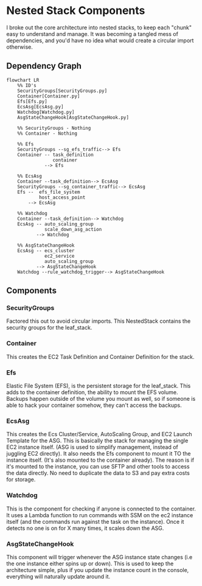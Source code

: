 # Nested Stack Components

I broke out the core architecture into nested stacks, to keep each "chunk" easy to understand and manage. It was becoming a tangled mess of dependencies, and you'd have no idea what would create a circular import otherwise.

## Dependency Graph

```mermaid
flowchart LR
    %% ID's
    SecurityGroups[SecurityGroups.py]
    Container[Container.py]
    Efs[Efs.py]
    EcsAsg[EcsAsg.py]
    Watchdog[Watchdog.py]
    AsgStateChangeHook[AsgStateChangeHook.py]

    %% SecurityGroups - Nothing
    %% Container - Nothing

    %% Efs
    SecurityGroups --sg_efs_traffic--> Efs
    Container -- task_definition
                 container
              --> Efs

    %% EcsAsg
    Container --task_definition--> EcsAsg
    SecurityGroups --sg_container_traffic--> EcsAsg
    Efs --  efs_file_system
            host_access_point
        --> EcsAsg

    %% Watchdog
    Container --task_definition--> Watchdog
    EcsAsg -- auto_scaling_group
              scale_down_asg_action
           --> Watchdog

    %% AsgStateChangeHook
    EcsAsg -- ecs_cluster
              ec2_service
              auto_scaling_group
           --> AsgStateChangeHook
    Watchdog --rule_watchdog_trigger--> AsgStateChangeHook
```

## Components

### SecurityGroups

Factored this out to avoid circular imports. This NestedStack contains the security groups for the leaf_stack.

### Container

This creates the EC2 Task Definition and Container Definition for the stack.

### Efs

Elastic File System (EFS), is the persistent storage for the leaf_stack. This adds to the container definition, the ability to mount the EFS volume. Backups happen outside of the volume you mount as well, so if someone is able to hack your container somehow, they can't access the backups.

### EcsAsg

This creates the Ecs Cluster/Service, AutoScaling Group, and EC2 Launch Template for the ASG. This is basically the stack for managing the single EC2 instance itself. (ASG is used to simplify management, instead of juggling EC2 directly). It also needs the Efs component to mount it TO the instance itself. (It's also mounted to the container already). The reason is if it's mounted to the instance, you can use SFTP and other tools to access the data directly. No need to duplicate the data to S3 and pay extra costs for storage.

### Watchdog

This is the component for checking if anyone is connected to the container. It uses a Lambda function to run commands with SSM on the ec2 instance itself (and the commands run against the task on the instance). Once it detects no one is on for X many times, it scales down the ASG.

### AsgStateChangeHook

This component will trigger whenever the ASG instance state changes (i.e the one instance either spins up or down). This is used to keep the architecture simple, plus if you update the instance count in the console, everything will naturally update around it.
